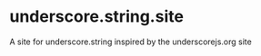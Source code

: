 underscore.string.site
======================

A site for underscore.string inspired by the underscorejs.org site
